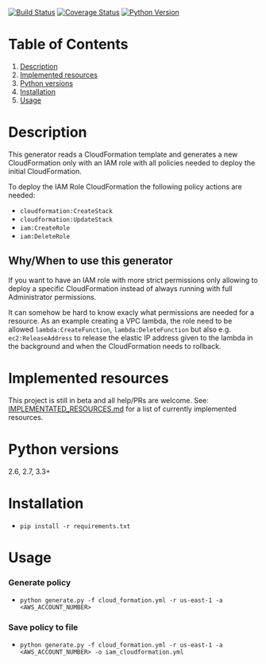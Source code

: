 [![Build Status](https://travis-ci.com/fulder/cloudformation-policy-generator.svg?branch=master)](https://travis-ci.com/fulder/cloudformation-policy-generator)
[![Coverage Status](https://coveralls.io/repos/github/fulder/cloudformation-policy-generator/badge.svg?branch=master)](https://coveralls.io/github/fulder/cloudformation-policy-generator?branch=master)
[![Python Version](https://img.shields.io/badge/python-2.6%2C2.7%2C3.3%2B-blue.svg)](https://www.python.org/)

# Table of Contents
1. [Description](#description)
2. [Implemented resources](#implemented-resources)
3. [Python versions](#python-versions)
4. [Installation](#installation)
5. [Usage](#usage)

# Description

This generator reads a CloudFormation template and generates a new CloudFormation only with an IAM role with all policies needed to deploy the initial CloudFormation.

To deploy the IAM Role CloudFormation the following policy actions are needed:
* `cloudformation:CreateStack`
* `cloudformation:UpdateStack`
* `iam:CreateRole` 
* `iam:DeleteRole`

## Why/When to use this generator
If you want to have an IAM role with more strict permissions only allowing to deploy a specific CloudFormation instead of always running with full Administrator permissions.

It can somehow be hard to know exacly what permissions are needed for a resource. As an example creating a VPC lambda, the role need to be allowed `lambda:CreateFunction`, `lambda:DeleteFunction` but also e.g. `ec2:ReleaseAddress` to release the elastic IP address given to the lambda in the background and when the CloudFormation needs to rollback.

# Implemented resources

This project is still in beta and all help/PRs are welcome.
See: [IMPLEMENTATED_RESOURCES.md](https://github.com/fulder/cloudformation-policy-generator/blob/master/IMPLEMENTED_RESOURCES.md) for a list of currently implemented resources.

# Python versions
2.6, 2.7, 3.3+

# Installation

* `pip install -r requirements.txt`

# Usage

### Generate policy
* `python generate.py -f cloud_formation.yml -r us-east-1 -a <AWS_ACCOUNT_NUMBER>`

### Save policy to file
* `python generate.py -f cloud_formation.yml -r us-east-1 -a <AWS_ACCOUNT_NUMBER> -o iam_cloudformation.yml`